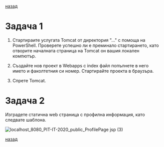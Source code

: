 
[назад](/../..)

# Задача 1

1. Стартираите услугата Tomcat от директория "..." с помоща на PowerShell. Проверете успешно ли е преминало стартирането, като отворите началната страница на Tomcat он вашия локален компютър.

2. Създайте нов проект в Webapps с index файл попълнете в него името и факолтетния си номер. Стартирайте проекта в браузъра.

3. Спрете Tomcat.

# Задача 2

Изградете статична web страница с профилна информация, като следвате шаблона.

![localhost_8080_PIT-IT-2020_public_ProfilePage jsp (3)](https://user-images.githubusercontent.com/10382663/74594140-a208ce00-503b-11ea-8d19-c26b7b43e903.png)

[назад](/../..)

